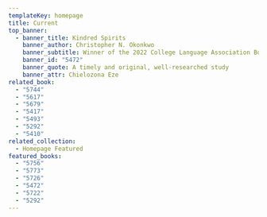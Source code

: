 ```yaml
---
templateKey: homepage
title: Current
top_banner:
  - banner_title: Kindred Spirits
    banner_author: Christopher N. Okonkwo
    banner_subtitle: Winner of the 2022 College Language Association Book Award
    banner_id: "5472"
    banner_quote: A timely and original, well-researched study
    banner_attr: Chielozona Eze
related_book:
  - "5744"
  - "5617"
  - "5679"
  - "5417"
  - "5493"
  - "5292"
  - "5410"
related_collection:
  - Homepage Featured
featured_books:
  - "5756"
  - "5773"
  - "5726"
  - "5472"
  - "5722"
  - "5292"
---
```

